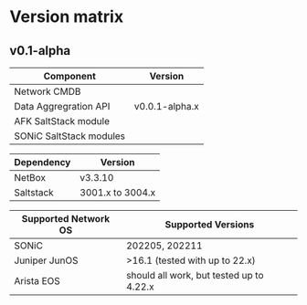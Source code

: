 # Version matrix

## v0.1-alpha

|Component|Version|
|---------|-------|
|Network CMDB||
|Data Aggregration API|v0.0.1-alpha.x|
|AFK SaltStack module||
|SONiC SaltStack modules||

|Dependency|Version|
|----------|-------|
|NetBox|v3.3.10|
|Saltstack|3001.x to 3004.x|

|Supported Network OS|Supported Versions|
|--------------------|------------------|
|SONiC|202205, 202211|
|Juniper JunOS|>16.1 (tested with up to 22.x)|
|Arista EOS|should all work, but tested up to 4.22.x|